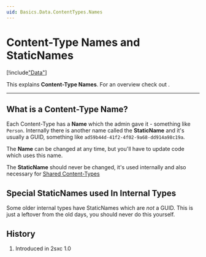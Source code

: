 ```yaml
---
uid: Basics.Data.ContentTypes.Names
---
```


# Content-Type Names and StaticNames

[!include["Data"](~/basics/data/_shared-content-types.md)]

This explains **Content-Type Names**. For an overview check out [](xref:Basics.Data.Index).

---

## What is a Content-Type Name?

Each Content-Type has a **Name** which the admin gave it - something like `Person`. 
Internally there is another name called the **StaticName** and it's usually a GUID, something like `ad59b44d-41f2-4f02-9a68-dd914a98c19a`.

The **Name** can be changed at any time, but you'll have to update code which uses this name. 

The **StaticName** should never be changed, it's used internally and also necessary for [Shared Content-Types](xref:Basics.Data.ContentTypes.Shared)

## Special StaticNames used In Internal Types

Some older internal types have StaticNames which are _not_ a GUID. This is just a leftover from the old days, you should never do this yourself. 

## History

1. Introduced in 2sxc 1.0
